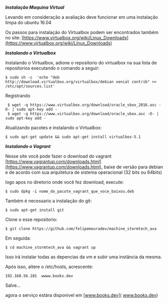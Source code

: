 ***Instalação Maquina Virtual***

Levando em consideração a avaliação deve funcionar em uma instalação limpa do ubuntu 16.04

Os passos para instalação do Virtualbox podem ser encontrados também no site:
[https://www.virtualbox.org/wiki/Linux_Downloads](https://www.virtualbox.org/wiki/Linux_Downloads)

***Instalando o Virtualbox***


Instalando o Virtualbox, adione o repositorio do virtualbox na sua lista de repositorios executando o comando a seguir:

```
$ sudo sh -c  'echo "deb http://download.virtualbox.org/virtualbox/debian xenial contrib" >> /etc/apt/sources.list'
```
Registrando

```
 $ wget -q https://www.virtualbox.org/download/oracle_vbox_2016.asc -O- | sudo apt-key add -
 $ wget -q https://www.virtualbox.org/download/oracle_vbox.asc -O- | sudo apt-key add -

```

Atualizando pacotes e instalando o Virtualbox:

```
$ sudo apt-get update && sudo apt-get install virtualbox-5.1
```

***Instalando o Vagrant***

Nesse site você pode fazer o download do vagrant [https://www.vagrantup.com/downloads.html](https://www.vagrantup.com/downloads.html), baixe de versão para debian e de acordo com sua arquitetura de sistema operacional (32 bits ou 64bits)

logo apos no diretorio onde você fez download, execute:

```
$ sudo dpkg -i nome_do_pacote_vagrant_que_voce_baixou.deb
```

Também é necessario a instalação do git:

```
$ sudo apt-get install git
```

Clone o esse repositorio:

```
$ git clone https://github.com/felipemouradev/machine_stormtech_ava
```

Em seguida:

```
$ cd machine_stormtech_ava && vagrant up
```


Isso irá instalar todas as depencias da vm e subir uma instância da mesma.

Após isso, altere o /etc/hosts, acrescente:

```
192.168.56.101  wwww.books.dev
```
Salve...

agora o serviço estára disponivel em [www.books.dev]( www.books.dev)

